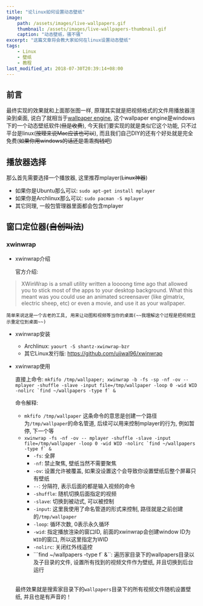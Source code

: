 ```yaml
---
title: "论linux如何设置动态壁纸"
image:
    path: /assets/images/live-wallpapers.gif
    thumbnail: /assets/images/live-wallpapers-thumbnail.gif
    caption: "动态壁纸，骚不骚"
excerpt: "这篇文章将会教大家如何在linux设置动态壁纸"
tags:
    - Linux
    - 壁纸
    - 教程
last_modified_at: 2018-07-30T20:39:14+08:00
---
```


## 前言
最终实现的效果就和上面那张图一样, 原理其实就是把视频格式的文件用播放器渲染到桌面, 说白了就相当于[wallpaper engine](https://store.steampowered.com/app/431960/Wallpaper_Engine/), 这个wallpaper engine是windows下的一个动态壁纸软件(~~但是收费~~), 今天我们要实现的就是类似它这个功能, 只不过平台是linux(~~按理来说Mac应该也可以~~), 而且我们自己DIY的还有个好处就是完全免费(~~如果你用windows的话还是乖乖掏钱吧~~)

## 播放器选择
那么首先需要选择一个播放器, 这里推荐mplayer(~~Linux神器~~)

* 如果你是Ubuntu那么可以: `sudo apt-get install mplayer`
* 如果你是Archlinux那么可以: `sudo pacman -S mplayer`
* 其它同理, 一般包管理器里面都会包含mplayer

## 窗口定位器(~~自创叫法~~)
### xwinwrap
* xwinwrap介绍

    官方介绍:
>XWinWrap is a small utility written a loooong time ago that allowed you to stick most of the apps to your desktop background. What this meant was you could use an animated screensaver (like glmatrix, electric sheep, etc) or even a movie, and use it as your wallpaper.

    简单来说这是一个古老的工具, 用来让动图和视频等当你的桌面(~~我理解这个过程是把视频显示重定位到桌面~~)

* xwinwrap安装
    * Archlinux: `yaourt -S shantz-xwinwrap-bzr`
    * 其它Linux发行版: https://github.com/ujjwal96/xwinwrap


* xwinwrap使用

    直接上命令: ``mkfifo /tmp/wallpaper; xwinwrap -b -fs -sp -nf -ov -- mplayer -shuffle -slave -input file=/tmp/wallpaper -loop 0 -wid WID -nolirc `find ~/wallpapers -type f` &``

    命令解释:
    * `mkfifo /tmp/wallpaper`
        这条命令的意思是创建一个路径为`/tmp/wallpaper`的命名管道, 后续可以用来控制mplayer的行为, 例如暂停, 下一个等
    * ``xwinwrap -fs -nf -ov -- mplayer -shuffle -slave -input file=/tmp/wallpaper -loop 0 -wid WID -nolirc `find ~/wallpapers -type f` &``
        * `-fs`: 全屏
        * `-nf`: 禁止聚焦, 壁纸当然不需要聚焦
        * `-ov`: 设置允许被覆盖, 如果没设置这个会导致你设置壁纸后整个屏幕只有壁纸
        * `--`: 分隔符, 表示后面的都是输入视频的命令
        * `-shuffle`: 随机切换后面指定的视频
        * `-slave`: 切换到被动式, 可以被控制
        * `-input`: 这里我使用了命名管道的形式来控制, 路径就是之前创建的`/tmp/wallpaper`
        * `-loop`: 循环次数, 0表示永久循环
        * `-wid`: 指定播放渲染的窗口ID, 前面的xwinwrap会创建window ID为`WID`的窗口, 所以这里指定为WID
        * `-nolirc`: 关闭红外线遥控
        * ```find ~/wallpapers -type f` &``: 遍历家目录下的wallpapers目录以及子目录的文件, 设置所有找到的视频文件作为壁纸, 并且切换到后台运行

    <br />最终效果就是搜索家目录下的`wallpapers`目录下的所有视频文件随机设置壁纸, 并且也是有声音的！







